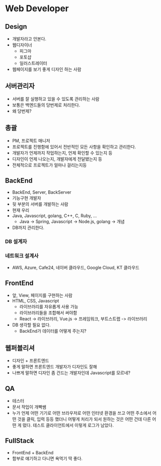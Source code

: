 # Web Developer
## Design
- 개발자라고 안본다.
- 웹디자이너
  - 피그마
  - 포토샵
  - 일러스트레이터
- 웹페이지를 보기 좋게 디자인 하는 사람

## 서버관리자
- 서버를 잘 실행하고 있을 수 있도록 관리하는 사람
- 보통은 백엔드들의 당번제로 처리한다.
- 왜 당번제?

## 총괄
- PM, 프로젝트 매니저
- 프로젝트를 진행함에 있어서 전반적인 모든 사항을 확인하고 관리한다.
- 개발자가 언제까지 작업하는지, 언제 확인할 수 있는지 등
- 디자인이 언제 나오는지, 개발자에게 전달됐는지 등
- 전체적으로 프로젝트가 얼마나 걸리는지등

## BackEnd
- BackEnd, Server, BackServer
- 기능구현 개발자
- 뒷 부분의 서버를 개발하는 사람
- 현재 우리
- Java, Javascript, golang, C++, C, Ruby, ...
  - Java -> Spring, Javascript -> Node.js, golang -> 개념
- DB까지 관리한다.

### DB 설계자

### 네트워크 설계사
- AWS, Azure, Cafe24, 네이버 클라우드, Google Cloud, KT 클라우드

## FrontEnd
- 앞, View, 페이지를 구현하는 사람
- HTML, CSS, Javascript
  - 라이브러리를 자유롭게 사용 가능
  - 라이브러리들을 조합해서 써야함
  - React -> 라이브러리, Vue.js -> 프레임워크, 부트스트랩 -> 라이브러리
- DB 생각할 필요 없다.
  - BackEnd가 데이터를 어떻게 주는지?
  
## 웹퍼블리셔
- 디자인 + 프론트엔드
- 좋게 말하면 프론트엔드 개발자가 디자인도 잘해
- 나쁘게 말하면 디자인 좀 건드는 개발자인데 Javascript를 모르네?

## QA
- 테스터
- 문서 작업이 개빡쌤
- 누가 언제 어떤 기기로 어떤 브라우저로 어떤 인터넷 환경을 쓰고 어떤 주소에서 어떤 것을 클릭, 입력 등등 했더니 어떻게 처리가 되서 원하는 것은 어떤 건데 다른 어떤 게 떴다. 테스트 클라이언트에서 이렇게 로그가 남았다.

## FullStack
- FrontEnd + BackEnd
- 함부로 얘기하고 다니면 욕먹기 딱 좋다.





